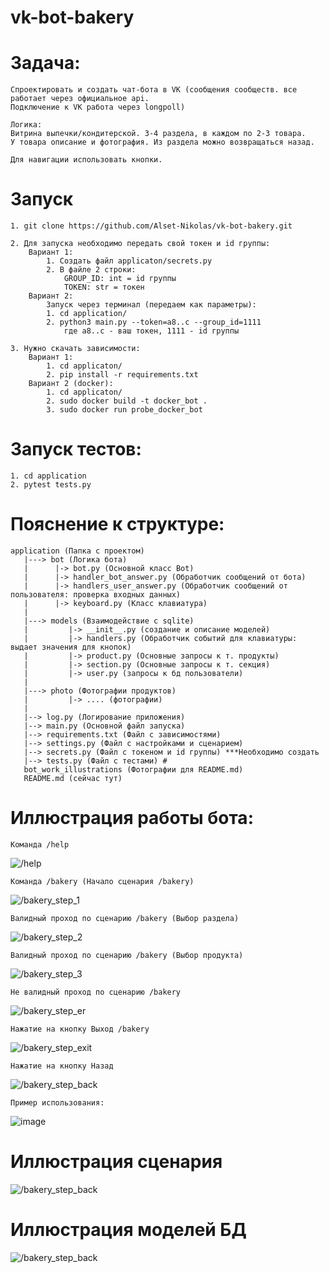 # vk-bot-bakery
# Задача:
    Спроектировать и создать чат-бота в VK (сообщения сообществ. все работает через официальное api. 
    Подключение к VK работа через longpoll)
    
    Логика:
    Витрина выпечки/кондитерской. 3-4 раздела, в каждом по 2-3 товара.
    У товара описание и фотография. Из раздела можно возвращаться назад.
    
    Для навигации использовать кнопки.
# Запуск
    1. git clone https://github.com/Alset-Nikolas/vk-bot-bakery.git

    2. Для запуска необходимо передать свой токен и id группы:
        Вариант 1:
            1. Создать файл applicaton/secrets.py
            2. В файле 2 строки:
                GROUP_ID: int = id группы
                TOKEN: str = токен
        Вариант 2:
            Запуск через терминал (передаем как параметры):
            1. cd application/
            2. python3 main.py --token=a8..c --group_id=1111
                где a8..c - ваш токен, 1111 - id группы

    3. Нужно скачать зависимости:
        Вариант 1:
            1. cd applicaton/
            2. pip install -r requirements.txt
        Вариант 2 (docker):
            1. cd applicaton/
            2. sudo docker build -t docker_bot .
            3. sudo docker run probe_docker_bot 



# Запуск тестов:
    1. cd application
    2. pytest tests.py
    
# Пояснение к структуре:
    application (Папка с проектом)
       |---> bot (Логика бота)
       |      |-> bot.py (Основной класс Bot)
       |      |-> handler_bot_answer.py (Обработчик сообщений от бота)
       |      |-> handlers_user_answer.py (Обработчик сообщений от пользователя: проверка входных данных)
       |      |-> keyboard.py (Класс клавиатура)
       |        
       |---> models (Взаимодействие с sqlite)
       |         |-> __init__.py (создание и описание моделей)
       |         |-> handlers.py (Обработчик событий для клавиатуры: выдает значения для кнопок)
       |         |-> product.py (Основные запросы к т. продукты)
       |         |-> section.py (Основные запросы к т. секция)
       |         |-> user.py (запросы к бд пользователи)
       |
       |---> photo (Фотографии продуктов)
       |         |-> .... (фотографии)
       |
       |--> log.py (Логирование приложения)
       |--> main.py (Основной файл запуска)
       |--> requirements.txt (Файл с зависимостями)
       |--> settings.py (Файл с настройками и сценарием)
       |--> secrets.py (Файл с токеном и id группы) ***Необходимо создать
       |--> tests.py (Файл с тестами) #
       bot_work_illustrations (Фотографии для README.md)
       README.md (сейчас тут)
       
# Иллюстрация работы бота:
    Команда /help
![/help](bot_work_illustrations/help.png) 
        
    Команда /bakery (Начало сценария /bakery)
![/bakery_step_1](bot_work_illustrations/bakery.png)

    Валидный проход по сценарию /bakery (Выбор раздела)
![/bakery_step_2](bot_work_illustrations/bakery_cake.png)

    Валидный проход по сценарию /bakery (Выбор продукта)
![/bakery_step_3](bot_work_illustrations/backery_cake_end.png)


    Не валидный проход по сценарию /bakery
![/bakery_step_er](bot_work_illustrations/backery_novalid.png)
    
    Нажатие на кнопку Выход /bakery
![/bakery_step_exit](bot_work_illustrations/backery_exit.png)

    Нажатие на кнопку Назад
![/bakery_step_back](bot_work_illustrations/backery_cake_back.png)

    Пример использования:
![image](bot_work_illustrations/bot.gif)
# Иллюстрация сценария
![/bakery_step_back](bot_work_illustrations/scenario.png)

# Иллюстрация моделей БД
![/bakery_step_back](bot_work_illustrations/models.png)